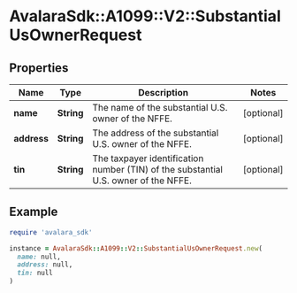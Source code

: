 # AvalaraSdk::A1099::V2::SubstantialUsOwnerRequest

## Properties

| Name | Type | Description | Notes |
| ---- | ---- | ----------- | ----- |
| **name** | **String** | The name of the substantial U.S. owner of the NFFE. | [optional] |
| **address** | **String** | The address of the substantial U.S. owner of the NFFE. | [optional] |
| **tin** | **String** | The taxpayer identification number (TIN) of the substantial U.S. owner of the NFFE. | [optional] |

## Example

```ruby
require 'avalara_sdk'

instance = AvalaraSdk::A1099::V2::SubstantialUsOwnerRequest.new(
  name: null,
  address: null,
  tin: null
)
```

